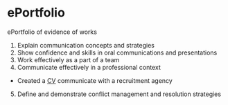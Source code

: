 # ePortfolio
ePortfolio of evidence of works
1. Explain communication concepts and strategies
2. Show confidence and skills in oral communications and presentations
3. Work effectively as a part of a team
4. Communicate effectively in a professional context
 - Created a [CV](Jake%20Vanderkruk%20Hays%20CV.pdf) communicate with a recruitment agency
5. Define and demonstrate conflict management and resolution strategies

